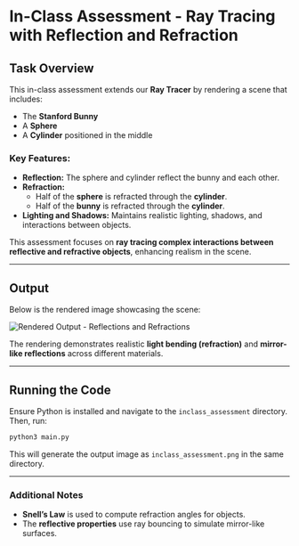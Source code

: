 # In-Class Assessment - Ray Tracing with Reflection and Refraction

## Task Overview
This in-class assessment extends our **Ray Tracer** by rendering a scene that includes:
- The **Stanford Bunny**
- A **Sphere**
- A **Cylinder** positioned in the middle

### Key Features:
- **Reflection:** The sphere and cylinder reflect the bunny and each other.
- **Refraction:**
  - Half of the **sphere** is refracted through the **cylinder**.
  - Half of the **bunny** is refracted through the **cylinder**.
- **Lighting and Shadows:** Maintains realistic lighting, shadows, and interactions between objects.

This assessment focuses on **ray tracing complex interactions between reflective and refractive objects**, enhancing realism in the scene.

---

## Output
Below is the rendered image showcasing the scene:

![Rendered Output - Reflections and Refractions](inclass_assessment_output.png)

The rendering demonstrates realistic **light bending (refraction)** and **mirror-like reflections** across different materials.

---

## Running the Code
Ensure Python is installed and navigate to the `inclass_assessment` directory. Then, run:

```bash
python3 main.py
```

This will generate the output image as `inclass_assessment.png` in the same directory.

---

### Additional Notes
- **Snell’s Law** is used to compute refraction angles for objects.
- The **reflective properties** use ray bouncing to simulate mirror-like surfaces.
